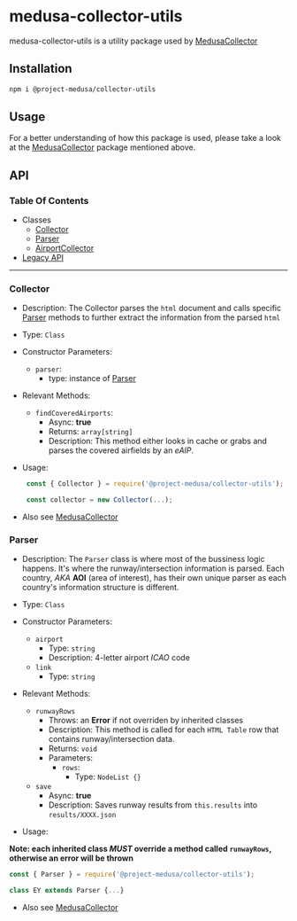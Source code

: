 # medusa-collector-utils

medusa-collector-utils is a utility package used by [MedusaCollector](https://github.com/ProjectMedusa/medusa-collector)

## Installation

```bash
npm i @project-medusa/collector-utils
```

## Usage

For a better understanding of how this package is used, please take a look at the [MedusaCollector](https://github.com/ProjectMedusa/medusa-collector) package mentioned above.

## API

### Table Of Contents

* Classes
  * [Collector](#collector)
  * [Parser](#parser)
  * [AirportCollector](#airportCollector)
* [Legacy API](#legacy)

-------

### **Collector**

* Description: The Collector parses the `html` document and calls specific [Parser](#parser) methods to further extract the information from the parsed `html`
* Type: `Class`
* Constructor Parameters:
  * `parser`:
    * type: instance of [Parser](#parser)
* Relevant Methods:
  * `findCoveredAirports`:
    * Async: **true**
    * Returns: `array[string]`
    * Description: This method either looks in cache or grabs and parses the covered airfields by an *eAIP*.
* Usage:

  ```js
   const { Collector } = require('@project-medusa/collector-utils');

   const collector = new Collector(...);
   ```

* Also see [MedusaCollector](https://github.com/ProjectMedusa/medusa-collector)

### **Parser**

* Description: The `Parser` class is where most of the bussiness logic happens. It's where the runway/intersection information is parsed. Each country, *AKA* **AOI** (area of interest), has their own unique parser as each country's information structure is different.

* Type: `Class`
* Constructor Parameters:
  * `airport`
    * Type: `string`
    * Description: 4-letter airport *ICAO* code
  * `link`
    * Type: `string`
* Relevant Methods:
  * `runwayRows`
    * Throws: an **Error** if not overriden by inherited classes
    * Description: This method is called for each `HTML Table` row that contains runway/intersection data.
    * Returns: `void`
    * Parameters:
      * `rows`:
        * Type: `NodeList {}`
  * `save`
    * Async: **true**
    * Description: Saves runway results from `this.results` into `results/XXXX.json`
* Usage:

**Note: each inherited class *MUST* override a method called `runwayRows`, otherwise an error will be thrown**

```js
const { Parser } = require('@project-medusa/collector-utils');

class EY extends Parser {...}
```

* Also see [MedusaCollector](https://github.com/ProjectMedusa/medusa-collector)
